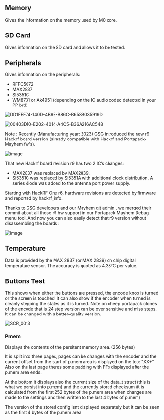 ## Memory 
Gives the information on the memory used by  M0  core.
## SD Card 
Gives information on the SD card and allows it to be tested.
## Peripherals
Gives information on the peripherals:
* RFFC5072
* MAX2837
* SI5351C
* WM8731 or Ak4951 (depending on the IC audio codec detected in your PP brd)

![DD1FEF74-140D-4B9E-B86C-B658B035919D](https://github.com/eried/portapack-mayhem/assets/86470699/272500d6-413d-4fcb-9bd6-73b44caa7f1d)

![00403D10-E202-4014-A4C5-B36A216AC548](https://github.com/eried/portapack-mayhem/assets/86470699/a3d9529f-d379-46d0-b326-7cbc020a62a4)

Note : Recently (Manufacturing year: 2023) GSG introduced the new r9 Hackrf board version (already compatible with Hackrf and Portapack-Mayhem fw's).

![image](https://github.com/eried/portapack-mayhem/assets/86470699/7a1c98ce-8f88-4305-bb51-620a2e8add93)



That new Hackrf board revision r9  has two 2 IC’s changes: 
* MAX2837 was replaced by MAX2839. 
* Si5351C was replaced by Si5351A with additional clock distribution. A series diode was added to the antenna port power supply. 

Starting with HackRF One r6, hardware revisions are detected by firmware and reported by hackrf_info.

Thanks to GSG developers and our Mayhem git admin , we merged their commit about all those r9 hw support in our Portapack Mayhem Debug menu tool. And now  you can also easily detect that r9 version without disassembling  the boards :
 
![image](https://github.com/eried/portapack-mayhem/assets/86470699/49b1d3f2-d7c7-4940-8d18-c49293f2b8ab)


## Temperature 
Data is provided by the MAX 2837 (or MAX 2839)  on chip digital temperature sensor. The accuracy is quoted as 4.33°C per value.
## Buttons Test
This shows when either the buttons are pressed, the encode knob is turned or the screen is touched. It can also show if the encoder when turned is cleanly stepping the states as it is turned. Note on cheep portapack clones of the encode that is 24 step version can be over sensitive and miss steps. It can be changed with a better-quality version.

![SCR_0013](https://github.com/eried/portapack-mayhem/assets/125336/1415257f-e322-428c-801d-71977603640e)
### Pmem
Displays the contents of the persitent memory area. (256 bytes)

It is split into three pages, pages can be changes with the encoder and the current offset from the start of p.mem area is displayed on the top: "XX+" Also on the last page theres some padding with FFs displayed after the p.mem area ends.

At the bottom it displays also the current size of the data_t struct (this is what we persist into p.mem) and the currently stored checksum (it is calculated from the first 252 bytes of the p.mem area when changes are made to the settings and then written to the last 4 bytes of p.mem)

The version of the stored config isnt displayed separately but it can be seen as the first 4 bytes of the p.mem area.